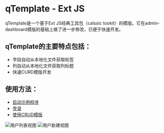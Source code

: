 # qTemplate - Ext JS

qTemplate是一个基于Ext JS经典工具包（calssic tookit）的模版。它在admin-dashboard模版的基础上做了进一步修改，已便于快速开发。

## qTemplate的主要特点包括：
* 字段自动从本地化文件获取标签
* 列自动从本地化文件获取列标题
* 快速CURD模版开发

## 使用方法：
* [启动示例程序](docs/zh-cn/start.MD)
* [登录](docs/zh-cn/login.MD)
* [使用CRUD模版](docs/zh-cn/crud.MD)

![用户列表视图](https://github.com/tianxiaode/qTemplate-ExtJS/blob/master/docs/images/userList.PNG)
![用户新建视图](https://github.com/tianxiaode/qTemplate-ExtJS/blob/master/docs/images/userAdd.PNG)



